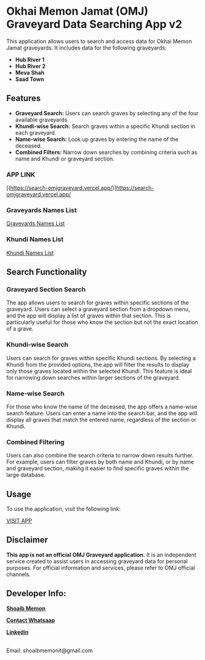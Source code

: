# Okhai Memon Jamat (OMJ) Graveyard Data Searching App v2

This application allows users to search and access data for Okhai Memon Jamat graveyards. It includes data for the following graveyards:

- **Hub River 1**
- **Hub River 2**
- **Meva Shah**
- **Saad Town**

## Features

- **Graveyard Search:** Users can search graves by selecting any of the four available graveyards.
- **Khundi-wise Search:** Search graves within a specific Khundi section in each graveyard.
- **Name-wise Search:** Look up graves by entering the name of the deceased.
- **Combined Filters:** Narrow down searches by combining criteria such as name and Khundi or graveyard section.

### APP LINK

[(https://search-omjgraveyard.vercel.app/)]https://search-omjgraveyard.vercel.app/


### Graveyards Names List

[Graveyards Names List](https://search-omjgraveyard.vercel.app/categories/Graveyards)

### Khundi Names List

[Khundi Names List](https://search-omjgraveyard.vercel.app/categories/Khundis)

## Search Functionality

### Graveyard Section Search

The app allows users to search for graves within specific sections of the graveyard. Users can select a graveyard section from a dropdown menu, and the app will display a list of graves within that section. This is particularly useful for those who know the section but not the exact location of a grave.

### Khundi-wise Search

Users can search for graves within specific Khundi sections. By selecting a Khundi from the provided options, the app will filter the results to display only those graves located within the selected Khundi. This feature is ideal for narrowing down searches within larger sections of the graveyard.

### Name-wise Search

For those who know the name of the deceased, the app offers a name-wise search feature. Users can enter a name into the search bar, and the app will display all graves that match the entered name, regardless of the section or Khundi.

### Combined Filtering

Users can also combine the search criteria to narrow down results further. For example, users can filter graves by both name and Khundi, or by name and graveyard section, making it easier to find specific graves within the large database.

## Usage

To use the application, visit the following link:

[VISIT APP ](https://search-omjgraveyard.vercel.app/)

## Disclaimer

**This app is not an official OMJ Graveyard application.** It is an independent service created to assist users in accessing graveyard data for personal purposes. For official information and services, please refer to OMJ official channels.


## Developer Info:

**[Shoaib Memon](https://shoaibmemon.vercel.app/)**

**[Contact Whatsaap](https://wa.me/+923232579204)**

**[Linkedin](https://www.linkedin.com/in/shoaib-memon26)**

<br>
Email: shoaibmemonit@gmail.com 